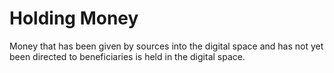 # Holding Money
Money that has been given by sources into the digital space and has not yet been directed to beneficiaries is held in the digital space.